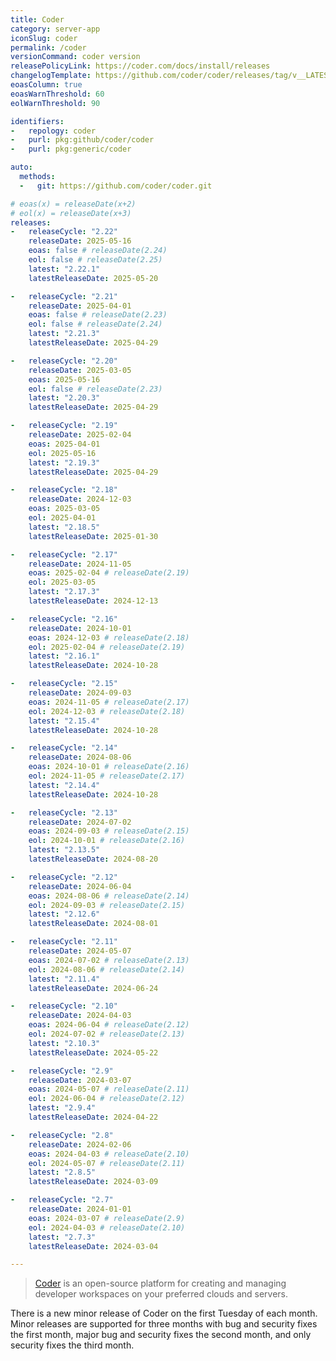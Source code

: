 ```yaml
---
title: Coder
category: server-app
iconSlug: coder
permalink: /coder
versionCommand: coder version
releasePolicyLink: https://coder.com/docs/install/releases
changelogTemplate: https://github.com/coder/coder/releases/tag/v__LATEST__
eoasColumn: true
eoasWarnThreshold: 60
eolWarnThreshold: 90

identifiers:
-   repology: coder
-   purl: pkg:github/coder/coder
-   purl: pkg:generic/coder

auto:
  methods:
  -   git: https://github.com/coder/coder.git

# eoas(x) = releaseDate(x+2)
# eol(x) = releaseDate(x+3)
releases:
-   releaseCycle: "2.22"
    releaseDate: 2025-05-16
    eoas: false # releaseDate(2.24)
    eol: false # releaseDate(2.25)
    latest: "2.22.1"
    latestReleaseDate: 2025-05-20

-   releaseCycle: "2.21"
    releaseDate: 2025-04-01
    eoas: false # releaseDate(2.23)
    eol: false # releaseDate(2.24)
    latest: "2.21.3"
    latestReleaseDate: 2025-04-29

-   releaseCycle: "2.20"
    releaseDate: 2025-03-05
    eoas: 2025-05-16
    eol: false # releaseDate(2.23)
    latest: "2.20.3"
    latestReleaseDate: 2025-04-29

-   releaseCycle: "2.19"
    releaseDate: 2025-02-04
    eoas: 2025-04-01
    eol: 2025-05-16
    latest: "2.19.3"
    latestReleaseDate: 2025-04-29

-   releaseCycle: "2.18"
    releaseDate: 2024-12-03
    eoas: 2025-03-05
    eol: 2025-04-01
    latest: "2.18.5"
    latestReleaseDate: 2025-01-30

-   releaseCycle: "2.17"
    releaseDate: 2024-11-05
    eoas: 2025-02-04 # releaseDate(2.19)
    eol: 2025-03-05
    latest: "2.17.3"
    latestReleaseDate: 2024-12-13

-   releaseCycle: "2.16"
    releaseDate: 2024-10-01
    eoas: 2024-12-03 # releaseDate(2.18)
    eol: 2025-02-04 # releaseDate(2.19)
    latest: "2.16.1"
    latestReleaseDate: 2024-10-28

-   releaseCycle: "2.15"
    releaseDate: 2024-09-03
    eoas: 2024-11-05 # releaseDate(2.17)
    eol: 2024-12-03 # releaseDate(2.18)
    latest: "2.15.4"
    latestReleaseDate: 2024-10-28

-   releaseCycle: "2.14"
    releaseDate: 2024-08-06
    eoas: 2024-10-01 # releaseDate(2.16)
    eol: 2024-11-05 # releaseDate(2.17)
    latest: "2.14.4"
    latestReleaseDate: 2024-10-28

-   releaseCycle: "2.13"
    releaseDate: 2024-07-02
    eoas: 2024-09-03 # releaseDate(2.15)
    eol: 2024-10-01 # releaseDate(2.16)
    latest: "2.13.5"
    latestReleaseDate: 2024-08-20

-   releaseCycle: "2.12"
    releaseDate: 2024-06-04
    eoas: 2024-08-06 # releaseDate(2.14)
    eol: 2024-09-03 # releaseDate(2.15)
    latest: "2.12.6"
    latestReleaseDate: 2024-08-01

-   releaseCycle: "2.11"
    releaseDate: 2024-05-07
    eoas: 2024-07-02 # releaseDate(2.13)
    eol: 2024-08-06 # releaseDate(2.14)
    latest: "2.11.4"
    latestReleaseDate: 2024-06-24

-   releaseCycle: "2.10"
    releaseDate: 2024-04-03
    eoas: 2024-06-04 # releaseDate(2.12)
    eol: 2024-07-02 # releaseDate(2.13)
    latest: "2.10.3"
    latestReleaseDate: 2024-05-22

-   releaseCycle: "2.9"
    releaseDate: 2024-03-07
    eoas: 2024-05-07 # releaseDate(2.11)
    eol: 2024-06-04 # releaseDate(2.12)
    latest: "2.9.4"
    latestReleaseDate: 2024-04-22

-   releaseCycle: "2.8"
    releaseDate: 2024-02-06
    eoas: 2024-04-03 # releaseDate(2.10)
    eol: 2024-05-07 # releaseDate(2.11)
    latest: "2.8.5"
    latestReleaseDate: 2024-03-09

-   releaseCycle: "2.7"
    releaseDate: 2024-01-01
    eoas: 2024-03-07 # releaseDate(2.9)
    eol: 2024-04-03 # releaseDate(2.10)
    latest: "2.7.3"
    latestReleaseDate: 2024-03-04

---
```


> [Coder](https://coder.com) is an open-source platform for creating and managing developer workspaces on your preferred
> clouds and servers.

There is a new minor release of Coder on the first Tuesday of each month. Minor releases are
supported for three months with bug and security fixes the first month, major bug and security
fixes the second month, and only security fixes the third month.
